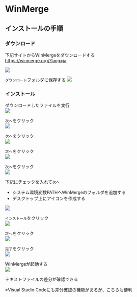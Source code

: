 # WinMerge

## インストールの手順

### ダウンロード

下記サイトからWinMergeをダウンロードする  
https://winmerge.org/?lang=ja

![](images/001.png)

`ダウンロード`フォルダに保存する
![](images/002.png)

### インストール

ダウンロードしたファイルを実行  
![](images/003.png)

`次へ`をクリック  
![](images/004.png)

`次へ`をクリック  
![](images/005.png)

`次へ`をクリック  
![](images/006.png)

`次へ`をクリック  
![](images/007.png)

下記にチェックを入れて`次へ`  
- システム環境変数PATHへWinMergeのフォルダを追加する
- デスクトップ上にアイコンを作成する

![](images/008.png)

`インストール`をクリック  
![](images/009.png)

`次へ`をクリック  
![](images/010.png)

`完了`をクリック  
![](images/011.png)

WinMergeが起動する  
![](images/012.png)

テキストファイルの差分が確認できる

※Visual Studio Codeにも差分確認の機能があるが、こちらも便利